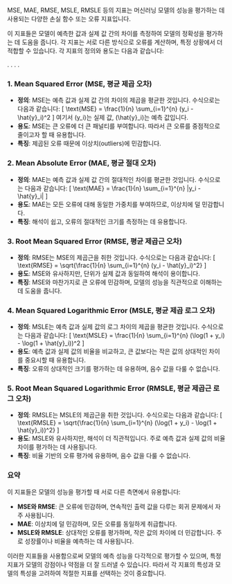 
MSE, MAE, RMSE, MSLE, RMSLE 등의 지표는 머신러닝 모델의 성능을 평가하는 데 사용되는 다양한 손실 함수 또는 오류 지표입니다.


이 지표들은 모델이 예측한 값과 실제 값 간의 차이를 측정하여 모델의 정확성을 평가하는 데 도움을 줍니다. 각 지표는 서로 다른 방식으로 오류를 계산하며, 특정 상황에서 더 적합할 수 있습니다. 각 지표의 정의와 용도는 다음과 같습니다:

.
.
.
.

### 1. Mean Squared Error (MSE, 평균 제곱 오차)

- **정의**: MSE는 예측 값과 실제 값 간의 차이의 제곱을 평균한 것입니다. 수식으로는 다음과 같습니다:
  \[
  \text{MSE} = \frac{1}{n} \sum_{i=1}^{n} (y_i - \hat{y}_i)^2
  \]
  여기서 \(y_i\)는 실제 값, \(\hat{y}_i\)는 예측 값입니다.
- **용도**: MSE는 큰 오류에 더 큰 패널티를 부여합니다. 따라서 큰 오류를 중점적으로 줄이고자 할 때 유용합니다.
- **특징**: 제곱된 오류 때문에 이상치(outliers)에 민감합니다.

### 2. Mean Absolute Error (MAE, 평균 절대 오차)

- **정의**: MAE는 예측 값과 실제 값 간의 절대적인 차이를 평균한 것입니다. 수식으로는 다음과 같습니다:
  \[
  \text{MAE} = \frac{1}{n} \sum_{i=1}^{n} |y_i - \hat{y}_i|
  \]
- **용도**: MAE는 모든 오류에 대해 동일한 가중치를 부여하므로, 이상치에 덜 민감합니다.
- **특징**: 해석이 쉽고, 오류의 절대적인 크기를 측정하는 데 유용합니다.

### 3. Root Mean Squared Error (RMSE, 평균 제곱근 오차)

- **정의**: RMSE는 MSE의 제곱근을 취한 것입니다. 수식으로는 다음과 같습니다:
  \[
  \text{RMSE} = \sqrt{\frac{1}{n} \sum_{i=1}^{n} (y_i - \hat{y}_i)^2}
  \]
- **용도**: MSE와 유사하지만, 단위가 실제 값과 동일하여 해석이 용이합니다.
- **특징**: MSE와 마찬가지로 큰 오류에 민감하며, 모델의 성능을 직관적으로 이해하는 데 도움을 줍니다.

### 4. Mean Squared Logarithmic Error (MSLE, 평균 제곱 로그 오차)

- **정의**: MSLE는 예측 값과 실제 값의 로그 차이의 제곱을 평균한 것입니다. 수식으로는 다음과 같습니다:
  \[
  \text{MSLE} = \frac{1}{n} \sum_{i=1}^{n} (\log(1 + y_i) - \log(1 + \hat{y}_i))^2
  \]
- **용도**: 예측 값과 실제 값의 비율을 비교하고, 큰 값보다는 작은 값의 상대적인 차이를 중요시할 때 유용합니다.
- **특징**: 오류의 상대적인 크기를 평가하는 데 유용하며, 음수 값을 다룰 수 없습니다.

### 5. Root Mean Squared Logarithmic Error (RMSLE, 평균 제곱근 로그 오차)

- **정의**: RMSLE는 MSLE의 제곱근을 취한 것입니다. 수식으로는 다음과 같습니다:
  \[
  \text{RMSLE} = \sqrt{\frac{1}{n} \sum_{i=1}^{n} (\log(1 + y_i) - \log(1 + \hat{y}_i))^2}
  \]
- **용도**: MSLE와 유사하지만, 해석이 더 직관적입니다. 주로 예측 값과 실제 값의 비율 차이를 평가하는 데 사용됩니다.
- **특징**: 비율 기반의 오류 평가에 유용하며, 음수 값을 다룰 수 없습니다.

### 요약

이 지표들은 모델의 성능을 평가할 때 서로 다른 측면에서 유용합니다:

- **MSE와 RMSE**: 큰 오류에 민감하며, 연속적인 출력 값을 다루는 회귀 문제에서 자주 사용됩니다.
- **MAE**: 이상치에 덜 민감하며, 모든 오류를 동일하게 취급합니다.
- **MSLE와 RMSLE**: 상대적인 오류를 평가하며, 작은 값의 차이에 더 민감합니다. 주로 성장률이나 비율을 예측하는 데 사용됩니다.

이러한 지표들을 사용함으로써 모델의 예측 성능을 다각적으로 평가할 수 있으며, 특정 지표가 모델의 강점이나 약점을 더 잘 드러낼 수 있습니다. 따라서 각 지표의 특성과 모델의 특성을 고려하여 적절한 지표를 선택하는 것이 중요합니다.
